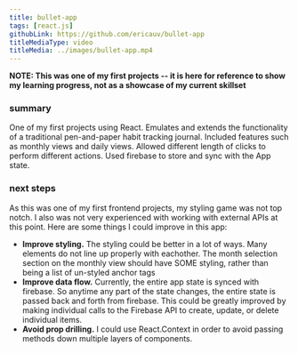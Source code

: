 ```yaml
---
title: bullet-app
tags: [react.js]
githubLink: https://github.com/ericauv/bullet-app
titleMediaType: video
titleMedia: ../images/bullet-app.mp4
---
```


<p><strong>NOTE: This was one of my first projects -- it is here for reference to show my learning progress, not as a showcase of my current skillset</strong></p>
<div class="project-section">
  <h3 class="project-section-title">summary</h3>
  <div class="project-section-content">
    <p>
      One of my first projects using React. Emulates and extends the functionality of a traditional pen-and-paper habit tracking journal. Included features such as monthly views and daily views. Allowed different length of clicks to perform different actions. Used firebase to store and sync with the App state.
    </p>
  </div>
</div>
<div class="project-section">
  <h3 class="project-section-title">next steps</h3>
  <div class="project-section-content">
    <p>
      As this was one of my first frontend projects, my styling game was not top notch. I also was not very experienced with working with external APIs at this point. Here are some things I could improve in this app:
    </p>
    <ul>
      <li><strong>Improve styling.</strong> The styling could be better in a lot of ways. Many elements do not line up properly with eachother. The month selection section on the monthly view should have SOME styling, rather than being a list of un-styled anchor tags</li>
      <li><strong>Improve data flow.</strong> Currently, the entire app state is synced with firebase. So anytime any part of the state changes, the entire state is passed back and forth from firebase. This could be greatly improved by making individual calls to the Firebase API to create, update, or delete individual items.</li>
      <li><strong>Avoid prop drilling.</strong> I could use React.Context in order to avoid passing methods down multiple layers of components.</li>
    </ul>
  </div>
</div>
